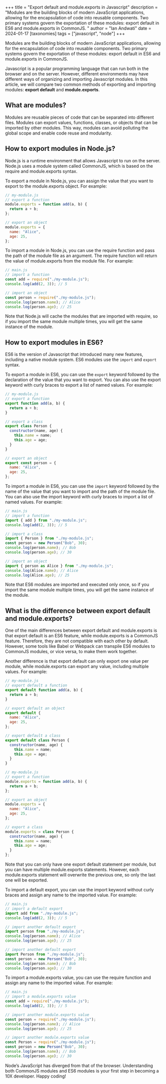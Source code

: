 +++
title = "Export default and module.exports in Javascript"
description = "Modules are the building blocks of modern JavaScript applications, allowing for the encapsulation of code into reusable components. Two primary systems govern the exportation of these modules: export default in ES6 and module.exports in CommonJS. "
author = "Ian Andwati"
date = 2024-01-17
[taxonomies]
tags = ["javascript", "node"]
+++

Modules are the building blocks of modern JavaScript applications, allowing for the encapsulation of code into reusable components. Two primary systems govern the exportation of these modules: export default in ES6 and module.exports in CommonJS.

<!-- more -->

Javascript is a popular programming language that can run both in the browser and on the server. However, different environments may have different ways of organizing and importing Javascript modules. In this article, we will compare two common methods of exporting and importing modules: **export default** and **module.exports**.


## What are modules?
Modules are reusable pieces of code that can be separated into different files. Modules can export values, functions, classes, or objects that can be imported by other modules. This way, modules can avoid polluting the global scope and enable code reuse and modularity.

## How to export modules in Node.js?
Node.js is a runtime environment that allows Javascript to run on the server. Node.js uses a module system called CommonJS, which is based on the require and module.exports syntax.

To export a module in Node.js, you can assign the value that you want to export to the module.exports object. For example:

```javascript
// my-module.js
// export a function
module.exports = function add(a, b) {
  return a + b;
};

// export an object
module.exports = {
  name: "Alice",
  age: 25,
};
```

To import a module in Node.js, you can use the require function and pass the path of the module file as an argument. The require function will return the value of module.exports from the module file. For example:

```javascript
// main.js
// import a function
const add = require("./my-module.js");
console.log(add(2, 3)); // 5

// import an object
const person = require("./my-module.js");
console.log(person.name); // Alice
console.log(person.age); // 25
```

Note that Node.js will cache the modules that are imported with require, so if you import the same module multiple times, you will get the same instance of the module.

## How to export modules in ES6?
ES6 is the  version of Javascript that introduced many new features, including a native module system. ES6 modules use the `import` and `export` syntax.

To export a module in ES6, you can use the `export` keyword followed by the declaration of the value that you want to export. You can also use the export keyword with curly braces to export a list of named values. For example:

```javascript
// my-module.js
// export a function
export function add(a, b) {
  return a + b;
}

// export a class
export class Person {
  constructor(name, age) {
    this.name = name;
    this.age = age;
  }
}

// export an object
export const person = {
  name: "Alice",
  age: 25,
};
```

To import a module in ES6, you can use the `import` keyword followed by the name of the value that you want to import and the path of the module file. You can also use the import keyword with curly braces to import a list of named values. For example:

```javascript
// main.js
// import a function
import { add } from "./my-module.js";
console.log(add(2, 3)); // 5

// import a class
import { Person } from "./my-module.js";
const person = new Person("Bob", 30);
console.log(person.name); // Bob
console.log(person.age); // 30

// import an object
import { person as Alice } from "./my-module.js";
console.log(Alice.name); // Alice
console.log(Alice.age); // 25
```
Note that ES6 modules are imported and executed only once, so if you import the same module multiple times, you will get the same instance of the module.

## What is the difference between export default and module.exports?
One of the main differences between export default and module.exports is that export default is an ES6 feature, while module.exports is a CommonJS feature. Therefore, they are not compatible with each other by default. However, some tools like Babel or Webpack can transpile ES6 modules to CommonJS modules, or vice versa, to make them work together.

Another difference is that export default can only export one value per module, while module.exports can export any value, including multiple values. For example:

```javascript
// my-module.js
// export default a function
export default function add(a, b) {
  return a + b;
}

// export default an object
export default {
  name: "Alice",
  age: 25,
};

// export default a class
export default class Person {
  constructor(name, age) {
    this.name = name;
    this.age = age;
  }
}
```

```javascript
// my-module.js
// export a function
module.exports = function add(a, b) {
  return a + b;
};

// export an object
module.exports = {
  name: "Alice",
  age: 25,
};

// export a class
module.exports = class Person {
  constructor(name, age) {
    this.name = name;
    this.age = age;
  }
};
```

Note that you can only have one export default statement per module, but you can have multiple module.exports statements. However, each module.exports statement will overwrite the previous one, so only the last one will be exported.

To import a default export, you can use the import keyword without curly braces and assign any name to the imported value. For example:

```javascript
// main.js
// import a default export
import add from "./my-module.js";
console.log(add(2, 3)); // 5

// import another default export
import person from "./my-module.js";
console.log(person.name); // Alice
console.log(person.age); // 25

// import another default export
import Person from "./my-module.js";
const person = new Person("Bob", 30);
console.log(person.name); // Bob
console.log(person.age); // 30
```

To import a module.exports value, you can use the require function and assign any name to the imported value. For example:
```javascript
// main.js
// import a module.exports value
const add = require("./my-module.js");
console.log(add(2, 3)); // 5

// import another module.exports value
const person = require("./my-module.js");
console.log(person.name); // Alice
console.log(person.age); // 25

// import another module.exports value
const Person = require("./my-module.js");
const person = new Person("Bob", 30);
console.log(person.name); // Bob
console.log(person.age); // 30
```
Node’s JavaScript has diverged from that of the browser. Understanding both CommonJS modules and ES6 modules is your first step in becoming a 10X developer. Happy coding!